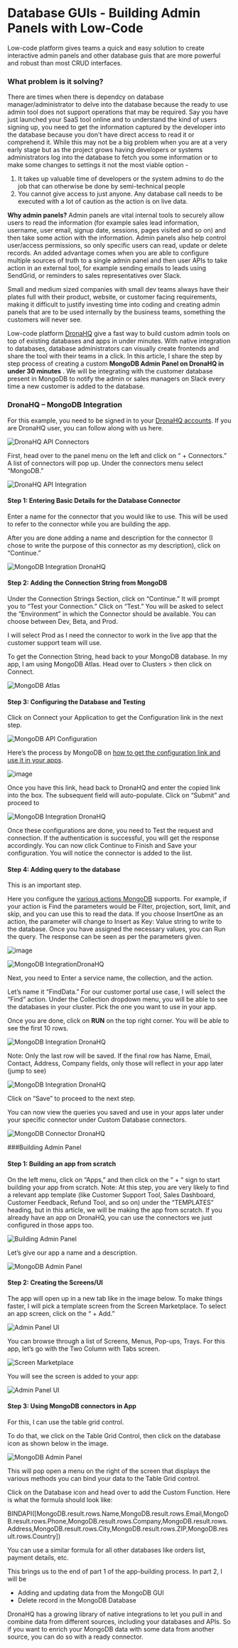 # Database GUIs - Building Admin Panels with Low-Code

Low-code platform gives teams a quick and easy solution to create interactive admin panels and other database guis that are more powerful and robust than most CRUD interfaces.

### What problem is it solving?
There are times when there is dependcy on database manager/administrator to delve into the database because the ready to use admin tool does not support operations that may be required. Say you have just launched your SaaS tool online and to understand the kind of users signing up, you need to get the information captured by the developer into the database because you don't have direct access to read it or comprehend it. While this may not be a big problem when you are at a very early stage but as the project grows having developers or systems administrators log into the database to fetch you some information or to make some changes to settings it not the most viable option - 

1. It takes up valuable time of developers or the system admins to do the job that can otherwise be done by semi-technical people 
2. You cannot give access to just anyone. Any database call needs to be executed with a lot of caution as the action is on live data.

**Why admin panels?** Admin panels are vital internal tools to securely allow users to read the information (for example sales lead information, username, user email, signup date, sessions, pages visited and so on) and then take some action with the information. Admin panels also help control user/access permissions, so only specific users can read, update or delete records. An added advantage comes when you are able to configure multiple sources of truth to a single admin panel and then user APIs to take action in an external tool, for example sending emails to leads using SendGrid, or reminders to sales representatives over Slack.

Small and medium sized companies with small dev teams always have their plates full with their product, website, or customer facing requirements, making it difficult to justify investing time into coding and creating admin panels that are to be used internally by the business teams, something the customers will never see.

Low-code platform [DronaHQ](https://www.dronahq.com/?utm_source=github&utm_medium=mongodb-admin-panel) give a fast way to build custom admin tools on top of existing databases and apps in under minutes. With native integration to databases, database administrators can visually create frontends and share the tool with their teams in a click. In this article, I share the step by step process of creating a custom **MongoDB Admin Panel on DronaHQ in under 30 minutes** . We will be integrating with the customer database present in MongoDB to notify the admin or sales managers on Slack every time a new customer is added to the database.

### DronaHQ – MongoDB Integration
For this example, you need to be signed in to your [DronaHQ accounts](https://studio.dronahq.com/login.aspx). If you are DronaHQ user, you can follow along with us here.

![DronaHQ API Connectors](https://www.dronahq.com/wp-content/uploads/2021/07/image16-768x445.png)

First, head over to the panel menu on the left and click on “ + Connectors.” A list of connectors will pop up. Under the connectors menu select “MongoDB.”

![DronaHQ API Integration](https://www.dronahq.com/wp-content/uploads/2021/07/image12-768x335.png)

#### Step 1: Entering Basic Details for the Database Connector

Enter a name for the connector that you would like to use. This will be used to refer to the connector while you are building the app.

After you are done adding a name and description for the connector (I chose to write the purpose of this connector as my description), click on “Continue.”

![MongoDB Integration DronaHQ](https://www.dronahq.com/wp-content/uploads/2021/07/image14-768x364.png)

#### Step 2: Adding the Connection String from MongoDB

Under the Connection Strings Section, click on “Continue.” It will prompt you to “Test your Connection.” Click on “Test.” You will be asked to select the “Environment” in which the Connector should be available. You can choose between Dev, Beta, and Prod. 

I will select Prod as I  need the connector to work in the live app that the customer support team will use. 

To get the Connection String, head back to your MongoDB database. In my app, I am using MongoDB Atlas. Head over to Clusters > then click on Connect. 

![MongoDB Atlas](https://www.dronahq.com/wp-content/uploads/2021/07/image7-768x363.png)

#### Step 3: Configuring the Database and Testing

Click on Connect your Application to get the Configuration link in the next step.

![MongoDB API Configuration](https://www.dronahq.com/wp-content/uploads/2021/07/image2.png)

Here’s the process by MongoDB on [how to get the configuration link and use it in your apps](https://docs.mongodb.com/guides/cloud/connectionstring/).

![image](https://user-images.githubusercontent.com/83713635/129563786-8e52ec6d-2a12-4333-ad1b-27ab231caac6.png)

Once you have this link, head back to DronaHQ and enter the copied link into the box. The subsequent field will auto-populate. Click on “Submit” and proceed to 

![MongoDB Integration DronaHQ](https://user-images.githubusercontent.com/83713635/129563918-27b02146-78ac-4d6b-bc4a-9f98744097b1.png)

Once these configurations are done, you need to Test the request and connection. If the authentication is successful, you will get the response accordingly. You can now click Continue to Finish and Save your configuration. You will notice the connector is added to the list. 

#### Step 4: Adding query to the database 

This is an important step. 

Here you configure the [various actions MongoDB](https://www.dronahq.com/connect-mongodb/?utm_source=github&utm_medium=mongodb-admin-panel) supports. For example, if your action is Find the parameters would be Filter, projection, sort, limit, and skip, and you can use this to read the data. If you choose InsertOne as an action, the parameter will change to Insert as Key: Value string to write to the database. Once you have assigned the necessary values, you can Run the query. The response can be seen as per the parameters given.

![image](https://user-images.githubusercontent.com/83713635/129564163-3efbd142-3d81-4c5a-9283-8688a227994c.png)

![MongoDB IntegrationDronaHQ](https://www.dronahq.com/wp-content/uploads/2021/07/image10-768x370.png)

Next, you need to Enter a service name, the collection, and the action. 

Let’s name it “FindData.” For our customer portal use case, I will select the “Find” action. Under the Collection dropdown menu, you will be able to see the databases in your cluster. Pick the one you want to use in your app.

Once you are done, click on **RUN** on the top right corner. You will be able to see the first 10 rows. 

![MongoDB Integration DronaHQ](https://www.dronahq.com/wp-content/uploads/2021/07/image17-768x219.png) 

Note: Only the last row will be saved. If the final row has Name, Email, Contact, Address, Company fields, only those will reflect in your app later (jump to see)

![MongoDB Integration DronaHQ](https://www.dronahq.com/wp-content/uploads/2021/07/image18-768x338.png)

Click on “Save” to proceed to the next step. 

You can now view the queries you saved and use in your apps later under your specific connector under Custom Database connectors.

![MongoDB Connector DronaHQ](https://www.dronahq.com/wp-content/uploads/2021/07/image1-768x163.png)

###Building Admin Panel

#### Step 1: Building an app from scratch
On the left menu, click on “Apps,” and then click on the “ + “ sign to start building your app from scratch.
Note: At this step, you are very likely to find a relevant app template (like Customer Support Tool, Sales Dashboard, Customer Feedback, Refund Tool, and so on) under the “TEMPLATES” heading, but in this article, we will be making the app from scratch. If you already have an app on DronaHQ, you can use the connectors we just configured in those apps too. 

![Building Admin Panel](https://user-images.githubusercontent.com/83713635/129564538-24af5555-a6a5-4048-8f03-5ed15ea607d0.png)

Let’s give our app a name and a description.

![MongoDB Admin Panel](https://www.dronahq.com/wp-content/uploads/2021/07/image20-768x369.png) 

#### Step 2: Creating the Screens/UI 
The app will open up in a new tab like in the image below. To make things faster, I will pick a template screen from the Screen Marketplace. To select an app screen, click on the “ + Add.” 

![Admin Panel UI](https://www.dronahq.com/wp-content/uploads/2021/07/image15-768x478.png) 

You can browse through a list of Screens, Menus, Pop-ups, Trays. For this app, let’s go with the Two Column with Tabs screen.

![Screen Marketplace](https://www.dronahq.com/wp-content/uploads/2021/07/image6-768x370.png)

You will see the screen is added to your app: 

![Admin Panel UI](https://www.dronahq.com/wp-content/uploads/2021/07/image13-768x358.png) 

#### Step 3: Using MongoDB connectors in App
For this, I can use the table grid control. 

To do that, we click on the Table Grid Control, then click on the database icon as shown below in the image.  

![MongoDB Admin Panel](https://www.dronahq.com/wp-content/uploads/2021/07/image11-768x355.png)

This will pop open a menu on the right of the screen that displays the various methods you can bind your data to the Table Grid control.

Click on the Database icon and head over to add the Custom Function. Here is what the formula should look like: 

BINDAPI([MongoDB.result.rows.Name,MongoDB.result.rows.Email,MongoDB.result.rows.Phone,MongoDB.result.rows.Company,MongoDB.result.rows.Address,MongoDB.result.rows.City,MongoDB.result.rows.ZIP,MongoDB.result.rows.Country])

You can use a similar formula for all other databases like orders list, payment details, etc.

This brings us to the end of part 1 of the app-building process. In part 2, I will be 

- Adding and updating data from the MongoDB GUI 
- Delete record in the MongoDB Database

DronaHQ has a growing library of native integrations to let you pull in and combine data from different sources, including your databases and APIs.  So if you want to enrich your MongoDB data with some data from another source, you can do so with a ready connector.
